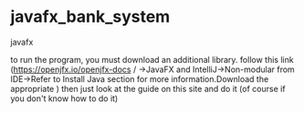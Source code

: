 # javafx_bank_system
javafx

to run the program, you must download an additional library. follow this link (https://openjfx.io/openjfx-docs / ->JavaFX and IntelliJ->Non-modular from IDE->Refer to Install Java section for more information.Download the appropriate <JavaFX SDK>)
then just look at the guide on this site and do it (of course if you don't know how to do it)
